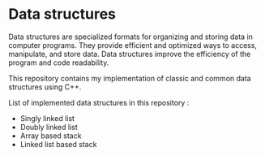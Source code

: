 # Data structures
Data structures are specialized formats for organizing and storing data in computer programs. They provide efficient and optimized ways to access, manipulate, and store data.
Data structures improve the efficiency of the program and code readability.

This repository contains my implementation of classic and common data structures using C++.

List of implemented data structures in this repository :
- Singly linked list
- Doubly linked list
- Array based stack
- Linked list based stack
